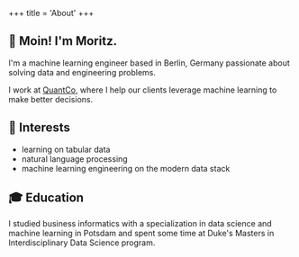 +++
title = 'About'
+++

## 👋 Moin! I'm Moritz.

I'm a machine learning engineer based in Berlin, Germany passionate about solving data and engineering problems.

I work at [QuantCo](https://quantco.com), where I help our clients leverage machine learning to make better decisions.

## 🔎 Interests
- learning on tabular data
- natural language processing
- machine learning engineering on the modern data stack


## 🎓 Education
I studied business informatics with a specialization in data science and machine learning in Potsdam and spent some time at Duke's Masters in Interdisciplinary Data Science program.